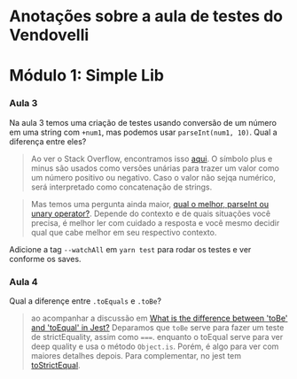 # Anotações sobre a aula de testes do Vendovelli

# Módulo 1: Simple Lib

### Aula 3

Na aula 3 temos uma criação de testes usando conversão de um número em uma string com `+num1`, mas podemos usar `parseInt(num1, 10)`. Qual a diferença entre eles?

> Ao ver o Stack Overflow, encontramos isso [aqui](https://stackoverflow.com/questions/6682997/what-is-the-purpose-of-a-plus-symbol-before-a-variable). O símbolo plus e minus são usados como versões unárias para trazer um valor como um número positivo ou negativo. Caso o valor não sejqa numérico, será interpretado como concatenação de strings.

> Mas temos uma pergunta ainda maior, [qual o melhor, parseInt ou unary operator?](https://stackoverflow.com/questions/17106681/parseint-vs-unary-plus-when-to-use-which). Depende do contexto e de quais situações você precisa, é melhor ler com cuidado a resposta e você mesmo decidir qual que cabe melhor em seu respectivo contexto.

Adicione a tag `--watchAll` em `yarn test` para rodar os testes e ver conforme os saves.

### Aula 4

Qual a diferençe entre `.toEquals` e `.toBe`?

> ao acompanhar a discussão em [What is the difference between 'toBe' and 'toEqual' in Jest?](https://stackoverflow.com/questions/45195025/what-is-the-difference-between-tobe-and-toequal-in-jest)
> Deparamos que `toBe` serve para fazer um teste de strictEquality, assim como `===`. enquanto o toEqual serve para ver deep quality e usa o método `Object.is`. Porém, é algo para ver com maiores detalhes depois. Para complementar, no jest tem [toStrictEqual](https://jestjs.io/docs/expect#tostrictequalvalue).
